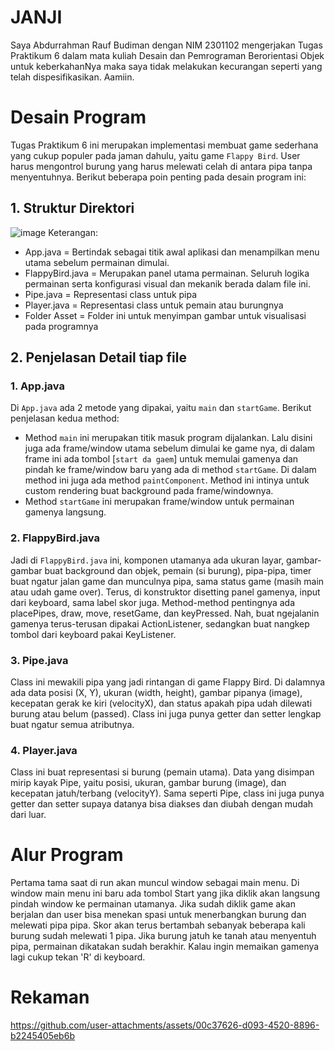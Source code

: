 # JANJI
Saya Abdurrahman Rauf Budiman dengan NIM 2301102 mengerjakan Tugas Praktikum 6 dalam mata kuliah Desain dan Pemrograman Berorientasi Objek untuk keberkahanNya maka saya tidak melakukan kecurangan seperti yang telah dispesifikasikan. Aamiin.

# Desain Program
Tugas Praktikum 6 ini merupakan implementasi membuat game sederhana yang cukup populer pada jaman dahulu, yaitu game `Flappy Bird`. User harus mengontrol burung yang harus melewati celah di antara pipa tanpa menyentuhnya. Berikut beberapa poin penting pada desain program ini:

## 1. Struktur Direktori
![image](https://github.com/user-attachments/assets/73dcfd19-2b9e-453b-b411-b85b2836d65e)
Keterangan:
- App.java = Bertindak sebagai titik awal aplikasi dan menampilkan menu utama sebelum permainan dimulai.
- FlappyBird.java = Merupakan panel utama permainan. Seluruh logika permainan serta konfigurasi visual dan mekanik berada dalam file ini.
- Pipe.java = Representasi class untuk pipa
- Player.java = Representasi class untuk pemain atau burungnya
- Folder Asset = Folder ini untuk menyimpan gambar untuk visualisasi pada programnya

## 2. Penjelasan Detail tiap file

### 1. App.java
Di `App.java` ada 2 metode yang dipakai, yaitu `main` dan `startGame`. Berikut penjelasan kedua method:
- Method `main` ini merupakan titik masuk program dijalankan. Lalu disini juga ada frame/window utama sebelum dimulai ke game nya, di dalam frame ini ada tombol [`start da gaem`] untuk memulai gamenya dan pindah ke frame/window baru yang ada di method `startGame`. Di dalam method ini juga ada method `paintComponent`. Method ini intinya untuk custom rendering buat background pada frame/windownya.
- Method `startGame` ini merupakan frame/window untuk permainan gamenya langsung.

### 2. FlappyBird.java
Jadi di `FlappyBird.java` ini, komponen utamanya ada ukuran layar, gambar-gambar buat background dan objek, pemain (si burung), pipa-pipa, timer buat ngatur jalan game dan munculnya pipa, sama status game (masih main atau udah game over). Terus, di konstruktor disetting panel gamenya, input dari keyboard, sama label skor juga. Method-method pentingnya ada placePipes, draw, move, resetGame, dan keyPressed. Nah, buat ngejalanin gamenya terus-terusan dipakai ActionListener, sedangkan buat nangkep tombol dari keyboard pakai KeyListener.

### 3. Pipe.java
Class ini mewakili pipa yang jadi rintangan di game Flappy Bird. Di dalamnya ada data posisi (X, Y), ukuran (width, height), gambar pipanya (image), kecepatan gerak ke kiri (velocityX), dan status apakah pipa udah dilewati burung atau belum (passed). Class ini juga punya getter dan setter lengkap buat ngatur semua atributnya.

### 4. Player.java
Class ini buat representasi si burung (pemain utama). Data yang disimpan mirip kayak Pipe, yaitu posisi, ukuran, gambar burung (image), dan kecepatan jatuh/terbang (velocityY). Sama seperti Pipe, class ini juga punya getter dan setter supaya datanya bisa diakses dan diubah dengan mudah dari luar.

# Alur Program
Pertama tama saat di run akan muncul window sebagai main menu. Di window main menu ini baru ada tombol Start yang jika diklik akan langsung pindah window ke permainan utamanya. Jika sudah diklik game akan berjalan dan user bisa menekan spasi untuk menerbangkan burung dan melewati pipa pipa. Skor akan terus bertambah sebanyak beberapa kali burung sudah melewati 1 pipa. Jika burung jatuh ke tanah atau menyentuh pipa, permainan dikatakan sudah berakhir. Kalau ingin memaikan gamenya lagi cukup tekan 'R' di keyboard.

# Rekaman
https://github.com/user-attachments/assets/00c37626-d093-4520-8896-b2245405eb6b

